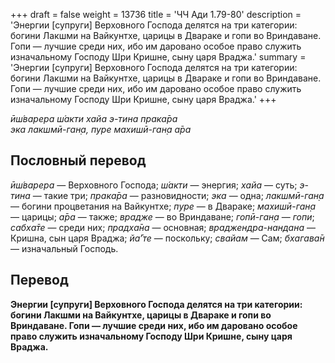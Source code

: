 +++
draft = false
weight = 13736
title = 'ЧЧ Ади 1.79-80'
description = 'Энергии [супруги] Верховного Господа делятся на три категории: богини Лакшми на Вайкунтхе, царицы в Двараке и гопи во Вриндаване. Гопи — лучшие среди них, ибо им даровано особое право служить изначальному Господу Шри Кришне, сыну царя Враджа.'
summary = 'Энергии [супруги] Верховного Господа делятся на три категории: богини Лакшми на Вайкунтхе, царицы в Двараке и гопи во Вриндаване. Гопи — лучшие среди них, ибо им даровано особое право служить изначальному Господу Шри Кришне, сыну царя Враджа.'
+++

_ӣш́варера ш́акти хайа э-тина прака̄ра  
эка лакшмӣ-ган̣а, пуре махишӣ-ган̣а а̄ра_

## Пословный перевод

_ӣш́варера_ — Верховного Господа; _ш́акти_ — энергия; _хайа_ — суть; _э_\-_тина_ — такие три; _прака̄ра_ — разновидности; _эка_ — одна; _лакшмӣ_\-_ган̣а_ — богини процветания на Вайкунтхе; _пуре_ — в Двараке; _махишӣ_\-_ган̣а_ — царицы; _а̄ра_ — также; _врадже_ — во Вриндаване; _гопӣ_\-_ган̣а_ — _гопи_; _сабха̄те_ — среди них; _прадха̄на_ — основная; _враджендра_\-_нандана_ — Кришна, сын царя Враджа; _йа̄’те_ — поскольку; _свайам_ — Сам; _бхагава̄н_ — изначальный Господь.

## Перевод

**Энергии \[супруги\] Верховного Господа делятся на три категории: богини Лакшми на Вайкунтхе, царицы в Двараке и гопи во Вриндаване. Гопи — лучшие среди них, ибо им даровано особое право служить изначальному Господу Шри Кришне, сыну царя Враджа.**
